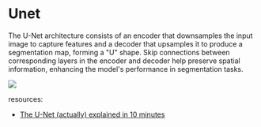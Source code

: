 # Unet

The U-Net architecture consists of an encoder that downsamples the input image to capture features and a decoder that upsamples it to produce a segmentation map, forming a "U" shape. Skip connections between corresponding layers in the encoder and decoder help preserve spatial information, enhancing the model's performance in segmentation tasks.

![](https://lmb.informatik.uni-freiburg.de/people/ronneber/u-net/u-net-architecture.png🟠)


resources:
- [The U-Net (actually) explained in 10 minutes](https://www.youtube.com/watch?v=NhdzGfB1q74)